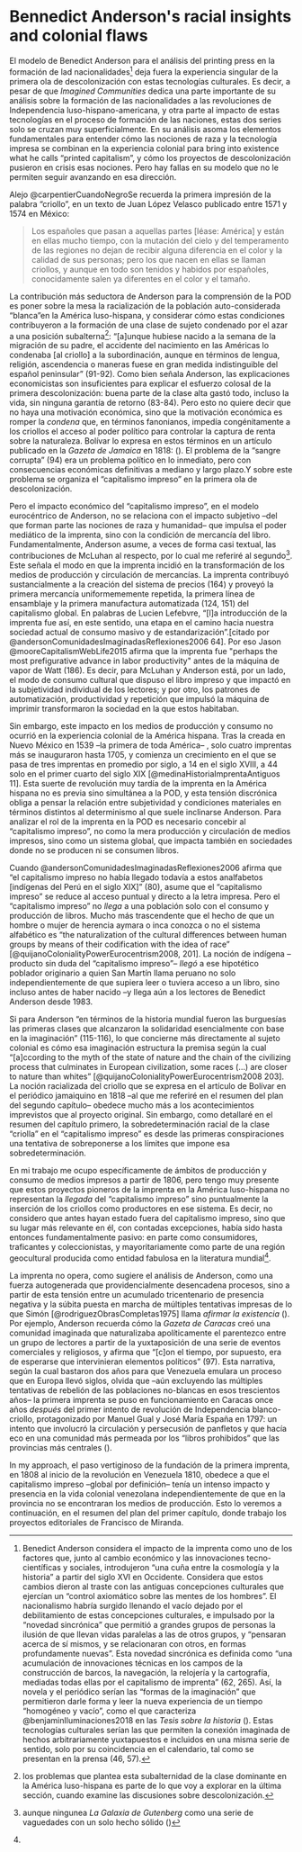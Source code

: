 # Bennedict Anderson's racial insights and colonial flaws

El modelo de Benedict Anderson para el análisis del printing press en la formación de lad nacionalidades[^3] deja fuera la experiencia singular de la primera ola de descolonización con estas tecnologías culturales. Es decir, a pesar de que _Imagined Communities_ dedica una parte importante de su análisis sobre la formación de las nacionalidades a las revoluciones de Independencia luso-hispano-americana, y otra parte al impacto de estas tecnologías en el proceso de formación de las naciones, estas dos series solo se cruzan muy superficialmente. En su análisis asoma los elementos fundamentales para entender cómo las nociones de raza y la tecnología impresa se combinan en la experiencia colonial para bring into existence what he calls “printed capitalism”, y cómo los proyectos de descolonización pusieron en crisis esas nociones. Pero hay fallas en su modelo que no le permiten seguir avanzando en esa dirección. 

Alejo @carpentierCuandoNegroSe recuerda la primera impresión de la palabra “criollo”, en un texto de Juan López Velasco publicado entre 1571 y 1574 en México:  
> Los españoles que pasan a aquellas partes [léase: América] y están en ellas mucho tiempo, con la mutación del cielo y del temperamento de las regiones no dejan de recibir alguna diferencia en el color y la calidad de sus personas; pero los que nacen en ellas se llaman criollos, y aunque en todo son tenidos y habidos por españoles, conocidamente salen ya diferentes en el color y el tamaño.

La contribución más seductora de Anderson para la comprensión de la POD es poner sobre la mesa la racialización de la población auto-considerada “blanca”en la América luso-hispana, y considerar cómo estas condiciones contribuyeron a la formación de una clase de sujeto condenado por el azar a una  posición subalterna[^2]: “[a]unque hubiese nacido a la semana de la migración de su padre, el accidente del nacimiento en las Américas lo condenaba [al criollo] a la subordinación, aunque en términos de lengua, religión, ascendencia o maneras fuese en gran medida indistinguible del español peninsular” (91-92).  Como bien señala Anderson, las explicaciones economicistas son insuficientes para explicar el esfuerzo colosal de la primera descolonización: buena parte de la clase alta gastó todo, incluso la vida, sin ninguna garantía de retorno (83-84). Pero esto no quiere decir que no haya una motivación económica, sino que la motivación económica es romper la _condena_ que, en términos fanonianos, impedía congénitamente a los criollos el acceso al poder político para controlar la captura de renta sobre la naturaleza.  Bolívar lo expresa en estos términos en un artículo publicado en la _Gazeta de Jamaica_ en 1818:  (). El problema de la “sangre corrupta” (94) era un problema político en lo inmediato, pero con consecuencias económicas definitivas a mediano y largo plazo.Y sobre este problema se organiza el “capitalismo impreso” en la primera ola de descolonización.

Pero el impacto económico del “capitalismo impreso”, en el modelo eurocéntrico de Anderson, no se relaciona con el impacto subjetivo –del que forman parte las nociones de raza y humanidad– que impulsa el poder mediático de la imprenta, sino con la condición de mercancía del libro. Fundamentalmente, Anderson asume, a veces de forma casi textual, las contribuciones de McLuhan al respecto, por lo cual me referiré al segundo[^1]. Este señala el modo en que la imprenta incidió en la transformación de los medios de producción y circulación de mercancías. La imprenta contribuyó sustancialmente a la creación del sistema de precios (164) y proveyó la primera mercancía uniformememente repetida, la primera línea de ensamblaje y la primera manufactura automatizada (124, 151) del capitalismo global. En palabras de Lucien Lefebvre, “[l]a introducción de la imprenta fue así, en este sentido, una etapa en el camino hacia nuestra sociedad actual de consumo masivo y de estandarización”.[citado por @andersonComunidadesImaginadasReflexiones2006 64]. Por eso Jason @mooreCapitalismWebLife2015 afirma que la imprenta fue "perhaps the most prefigurative advance in labor productivity" antes de la máquina de vapor de Watt (186). Es decir, para McLuhan y Anderson está, por un lado, el modo de consumo cultural que dispuso el libro impreso y que impactó en la subjetividad individual de los lectores; y por otro, los patrones de automatización, productividad y repetición que impulsó la máquina de imprimir transformaron la sociedad en la que estos habitaban. 

Sin embargo, este impacto en los medios de producción y consumo no ocurrió en la experiencia colonial de la América hispana. Tras la creada en Nuevo México en 1539 –la primera de toda América– , solo cuatro imprentas más se inauguraron hasta 1705, y comienza un crecimiento en el que se pasa de tres imprentas en promedio por siglo, a 14 en el siglo XVIII, a 44 solo en el primer cuarto del siglo XIX [@medinaHistoriaImprentaAntiguos 11]. Esta suerte de revolución muy tardía de la imprenta en la América hispana no es previa sino simultánea a la POD, y esta tensión discrónica obliga a pensar la relación entre subjetividad y condiciones materiales en términos distintos al determinismo al que suele inclinarse Anderson. Para analizar el rol de la imprenta en la POD es necesario concebir al “capitalismo impreso”, no como la mera producción y circulación de medios impresos, sino como un sistema global, que impacta también en sociedades donde no se producen ni se consumen libros.

Cuando @andersonComunidadesImaginadasReflexiones2006 afirma que “el capitalismo impreso no había llegado todavía a estos analfabetos [indígenas del Perú en el siglo XIX]” (80), asume que el “capitalismo impreso” se reduce al acceso puntual y directo a la letra impresa. Pero el “capitalismo impreso” no _llega_ a una población solo con el consumo y producción de libros. Mucho más trascendente que el hecho de que un hombre o mujer de herencia aymara o inca conozca o no el sistema alfabético es “the naturalization of the cultural differences between human groups by means of their codification with the idea of race” [@quijanoColonialityPowerEurocentrism2008, 201]. La noción de indígena –producto sin duda del “capitalismo impreso”– _llegó_ a ese hipotético poblador originario a quien San Martín llama peruano no solo independientemente de que supiera leer o tuviera acceso a un libro, sino incluso antes de haber nacido –y llega aún a los lectores de Benedict Anderson desde 1983.  

Si para Anderson “en términos de la  historia mundial fueron las burguesías las primeras clases que alcanzaron la solidaridad esencialmente con base en la imaginación” (115-116), lo que concierne más directamente al sujeto colonial es cómo esa imaginación estructura la premisa según la cual “[a]ccording to the myth of the state of nature and the chain of the civilizing process that culminates in European civilization, some races (…) are closer to nature than whites” [@quijanoColonialityPowerEurocentrism2008 203]. La noción racializada del criollo que se expresa en el artículo de Bolívar en el periódico jamaiquino en 1818 –al que me referiré en el resumen del plan del segundo capítulo– obedece mucho más a los acontecimientos imprevistos que al proyecto original. Sin embargo, como detallaré en el resumen del capítulo primero, la sobredeterminación racial de la clase “criolla” en el “capitalismo impreso” es desde las primeras conspiraciones una tentativa de sobreponerse a los límites que impone esa sobredeterminación. 

En mi trabajo me ocupo específicamente de ámbitos de producción y consumo de medios impresos a partir de 1806, pero tengo muy presente que estos proyectos pioneros de la imprenta en la América luso-hispana no representan la _llegada_ del “capitalismo impreso” sino puntualmente la inserción de los criollos como productores en ese sistema. Es decir, no considero que antes hayan estado fuera del capitalismo impreso, sino que su lugar más relevante en él, con contadas excepciones, había sido hasta entonces fundamentalmente pasivo: en parte como consumidores, traficantes y coleccionistas, y mayoritariamente como parte de una región geocultural producida como entidad fabulosa en la literatura mundial[^4]. 

La imprenta no opera, como sugiere el análisis de Anderson, como una fuerza autogenerada que providencialmente desencadena procesos, sino a partir de esta tensión entre un acumulado tricentenario de presencia negativa y la súbita puesta en marcha de múltiples tentativas impresas de lo que Simón [@rodriguezObrasCompletas1975] llama _afirmar la existencia_ (). Por ejemplo, Anderson recuerda cómo la _Gazeta de Caracas_ creó una comunidad imaginada que naturalizaba apolíticamente el parentezco entre un grupo de lectores a partir de la yuxtaposición de una serie de eventos comerciales y religiosos, y afirma que “[c]on el tiempo, por supuesto, era de esperarse que intervinieran elementos políticos” (97). Esta narrativa, según la cual bastaron dos años para que Venezuela emulara un proceso que en Europa llevó siglos, olvida que –aún excluyendo las múltiples tentativas de rebelión de las poblaciones no-blancas en esos trescientos años– la primera imprenta se puso en funcionamiento en Caracas once años _después_ del primer intento de revolución de Independencia blanco-criollo, protagonizado por Manuel Gual y José María España en 1797: un intento que involucró la circulación y persecusión de panfletos y que hacía eco en una comunidad más permeada por los “libros prohibidos” que las provincias más centrales (). 

In my approach, el paso vertiginoso de la fundación de la primera imprenta, en 1808 al inicio de la revolución en Venezuela 1810, obedece a que el capitalismo impreso –global por definición– tenía un intenso impacto y presencia en la vida colonial venezolana independientemente de que en la provincia no se encontraran los medios de producción. Esto lo veremos a continuación, en el resumen del plan del primer capítulo, donde trabajo los proyectos editoriales de Francisco de Miranda.




[^1]: aunque ningunea _La Galaxia de Gutenberg_ como una serie de vaguedades con un solo hecho sólido ()
[^2]: los problemas que plantea esta subalternidad de la clase dominante en la América luso-hispana es parte de lo que voy a explorar en la última sección, cuando examine las discusiones sobre descolonización.
[^2]: 

[^3]: Benedict Anderson considera el impacto de la imprenta como uno de los factores que, junto al cambio económico y las innovaciones tecno-científicas y sociales, introdujeron “una cuña entre la cosmología y la historia” a partir del siglo XVI en Occidente. Considera que estos cambios dieron al traste con las antiguas concepciones culturales que ejercían un “control axiomático sobre las mentes de los hombres”. El nacionalismo habría surgido llenando el vacío dejado por el debilitamiento de estas concepciones culturales, e impulsado por la “novedad sincrónica” que permitió a grandes grupos de personas la ilusión de que llevan vidas paralelas a las de otros grupos, y “pensaran acerca de sí mismos, y se relacionaran con otros, en formas profundamente nuevas”. Esta novedad sincrónica es definida como “una acumulación de innovaciones técnicas en los campos de la construcción de barcos, la navegación, la relojería y la cartografía, mediadas todas ellas por el capitalismo de imprenta” (62, 265). Así, la novela y el periódico serían las “formas de la imaginación” que permitieron darle forma y leer  la nueva experiencia de un tiempo “homogéneo y vacío”, como el que caracteriza @benjaminIluminaciones2018 en las _Tesis sobre la historia_ (). Estas tecnologías culturales serían las que permiten la conexión imaginada de hechos arbitrariamente yuxtapuestos e incluidos en una misma serie de sentido, solo por su coincidencia en el calendario, tal como se presentan en la prensa (46, 57). 
[^4]: 